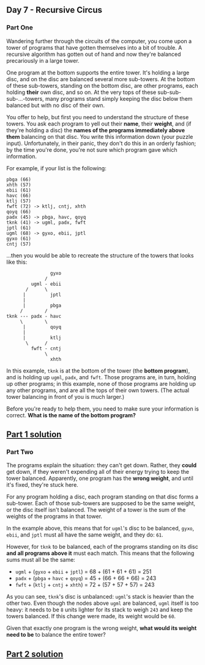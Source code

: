 ## Day 7 - Recursive Circus

### Part One

Wandering further through the circuits of the computer, you come upon a tower of programs that
have gotten themselves into a bit of trouble. A recursive algorithm has gotten out of hand
and now they're balanced precariously in a large tower.

One program at the bottom supports the entire tower. It's holding a large disc, and on the disc are
balanced several more sub-towers. At the bottom of these sub-towers, standing on the bottom disc,
are other programs, each holding **their** own disc, and so on. At the very tops of these
sub-sub-sub-...-towers, many programs stand simply keeping the disc below them balanced but with
no disc of their own.

You offer to help, but first you need to understand the structure of these towers. You ask
each program to yell out their **name**, their **weight**, and (if they're holding a disc)
the **names of the programs immediately above them** balancing on that disc. You write this
information down (your puzzle input). Unfortunately, in their panic, they don't do this in an
orderly fashion; by the time you're done, you're not sure which program gave which information.

For example, if your list is the following:

```
pbga (66)
xhth (57)
ebii (61)
havc (66)
ktlj (57)
fwft (72) -> ktlj, cntj, xhth
qoyq (66)
padx (45) -> pbga, havc, qoyq
tknk (41) -> ugml, padx, fwft
jptl (61)
ugml (68) -> gyxo, ebii, jptl
gyxo (61)
cntj (57)
```

...then you would be able to recreate the structure of the towers that looks like this:

```
                gyxo
              /
         ugml - ebii
       /      \
      |         jptl
      |
      |         pbga
     /        /
tknk --- padx - havc
     \        \
      |         qoyq
      |
      |         ktlj
       \      /
         fwft - cntj
              \
                xhth
```

In this example, `tknk` is at the bottom of the tower (the **bottom program**), and is holding up
`ugml`, `padx`, and `fwft`. Those programs are, in turn, holding up other programs; in this example,
none of those programs are holding up any other programs, and are all the tops of their own towers.
(The actual tower balancing in front of you is much larger.)

Before you're ready to help them, you need to make sure your information is correct.
**What is the name of the bottom program?**

[Part 1 solution][1]
--------------------

### Part Two

The programs explain the situation: they can't get down. Rather, they **could** get down, if they
weren't expending all of their energy trying to keep the tower balanced. Apparently, one program
has the **wrong weight**, and until it's fixed, they're stuck here.

For any program holding a disc, each program standing on that disc forms a sub-tower. Each of those
sub-towers are supposed to be the same weight, or the disc itself isn't balanced. The weight of
a tower is the sum of the weights of the programs in that tower.

In the example above, this means that for `ugml`'s disc to be balanced, `gyxo`, `ebii`, and `jptl`
must all have the same weight, and they do: `61`.

However, for `tknk` to be balanced, each of the programs standing on its disc **and all programs
above it** must each match. This means that the following sums must all be the same:

 * `ugml` + (`gyxo` + `ebii` + `jptl`) = 68 + (61 + 61 + 61) = 251
 * `padx` + (`pbga` + `havc` + `qoyq`) = 45 + (66 + 66 + 66) = 243
 * `fwft` + (`ktlj` + `cntj` + `xhth`) = 72 + (57 + 57 + 57) = 243

As you can see, `tknk`'s disc is unbalanced: `ugml`'s stack is heavier than the other two. Even
though the nodes above `ugml` are balanced, `ugml` itself is too heavy: it needs to be `8` units
lighter for its stack to weigh `243` and keep the towers balanced. If this change were made,
its weight would be `60`.

Given that exactly one program is the wrong weight, **what would its weight need to be** to balance
the entire tower?

[Part 2 solution][2]
--------------------


[1]: part_1.py
[2]: part_2.py
